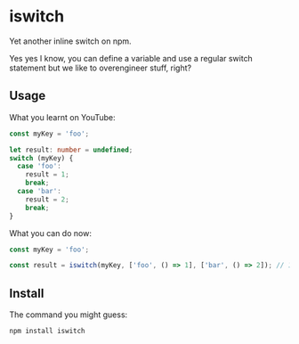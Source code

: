 # iswitch

Yet another inline switch on npm.

Yes yes I know, you can define a variable and use a regular switch statement but we like to overengineer stuff, right?

## Usage

What you learnt on YouTube:

```ts
const myKey = 'foo';

let result: number = undefined;
switch (myKey) {
  case 'foo':
    result = 1;
    break;
  case 'bar':
    result = 2;
    break;
}
```

What you can do now:

```ts
const myKey = 'foo';

const result = iswitch(myKey, ['foo', () => 1], ['bar', () => 2]); // 1
```

## Install

The command you might guess:

```
npm install iswitch
```
